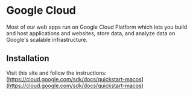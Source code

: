 # Google Cloud

Most of our web apps run on Google Cloud Platform which lets you build and host applications and websites, store data, and analyze data on Google's scalable infrastructure.

## Installation

Visit this site and follow the instructions: [https://cloud.google.com/sdk/docs/quickstart-macos](https://cloud.google.com/sdk/docs/quickstart-macos)

